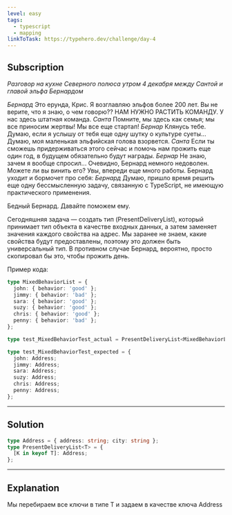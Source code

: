 ```yaml
---
level: easy
tags:
  - typescript
  - mapping
linkToTask: https://typehero.dev/challenge/day-4
---
```

## Subscription

*Разговор на кухне Северного полюса утром 4 декабря между Сантой и главой эльфа Бернардом*

*Бернард* Это ерунда, Крис. Я возглавляю эльфов более 200 лет. Вы не верите, что я знаю, о чем говорю?? НАМ НУЖНО РАСТИТЬ КОМАНДУ. У нас здесь штатная команда.
*Санта* Помните, мы здесь как семья; мы все приносим жертвы! Мы все еще стартап!
*Бернар* Клянусь тебе. Думаю, если я услышу от тебя еще одну шутку о культуре суеты... Думаю, моя маленькая эльфийская голова взорвется.
*Санта* Если ты сможешь придерживаться этого сейчас и помочь нам прожить еще один год, в будущем обязательно будут награды.
*Бернар* Не знаю, зачем я вообще спросил...
Очевидно, Бернард немного недоволен. Можете ли вы винить его? Увы, впереди еще много работы. Бернард уходит и бормочет про себя:
*Бернард* Думаю, пришло время решить еще одну бессмысленную задачу, связанную с TypeScript, не имеющую практического применения.

Бедный Бернард. Давайте поможем ему.

Сегодняшняя задача — создать тип (PresentDeliveryList), который принимает тип объекта в качестве входных данных, а затем заменяет значения каждого свойства на адрес. Мы заранее не знаем, какие свойства будут предоставлены, поэтому это должен быть универсальный тип. В противном случае Бернард, вероятно, просто скопировал бы это, чтобы прожить день.

Пример кода:

```typescript
type MixedBehaviorList = {
  john: { behavior: 'good' };
  jimmy: { behavior: 'bad' };
  sara: { behavior: 'good' };
  suzy: { behavior: 'good' };
  chris: { behavior: 'good' };
  penny: { behavior: 'bad' };
};

type test_MixedBehaviorTest_actual = PresentDeliveryList<MixedBehaviorList>;

type test_MixedBehaviorTest_expected = {
  john: Address;
  jimmy: Address;
  sara: Address;
  suzy: Address;
  chris: Address;
  penny: Address;
};
```

---
## Solution

```typescript
type Address = { address: string; city: string };
type PresentDeliveryList<T> = {
  [K in keyof T]: Address;
};
```

---
## Explanation

Мы перебираем все ключи в типе T и задаем в качестве ключа Address